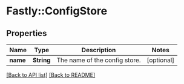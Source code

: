 # Fastly::ConfigStore

## Properties

| Name | Type | Description | Notes |
| ---- | ---- | ----------- | ----- |
| **name** | **String** | The name of the config store. | [optional] |

[[Back to API list]](../../README.md#endpoints) [[Back to README]](../../README.md)

